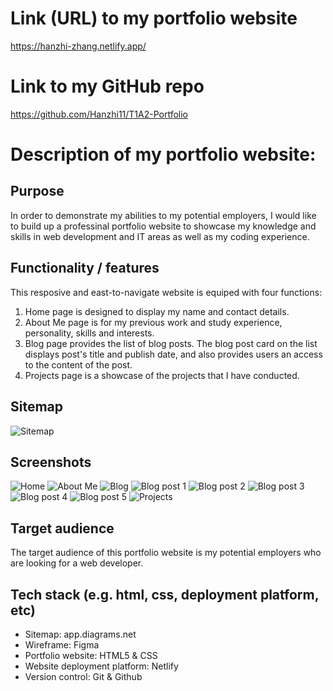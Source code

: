 # Link (URL) to my portfolio website

https://hanzhi-zhang.netlify.app/

# Link to my GitHub repo

https://github.com/Hanzhi11/T1A2-Portfolio

# Description of my portfolio website:

## Purpose

In order to demonstrate my abilities to my potential employers, I would like to build up a professinal portfolio website to showcase my knowledge and skills in web development and IT areas as well as my coding experience.

## Functionality / features

This resposive and east-to-navigate website is equiped with four functions:

1. Home page is designed to display my name and contact details.
2. About Me page is for my previous work and study experience, personality, skills and interests.
3. Blog page provides the list of blog posts. The blog post card on the list displays post's title and publish date, and also provides users an access to the content of the post.
4. Projects page is a showcase of the projects that I have conducted.
## Sitemap

![Sitemap](docs/Sitemap/Sitemap.png)

## Screenshots

![Home](docs/Screenshots/home/Combined.png)
![About Me](docs/Screenshots/about_me/Combined.png)
![Blog](docs/Screenshots/blog/Combined.png)
![Blog post 1](docs/Screenshots/blog/blog%20post/blog1/Combined.png)
![Blog post 2](docs/Screenshots/blog/blog%20post/blog2/Combined.png)
![Blog post 3](docs/Screenshots/blog/blog%20post/blog3/Combined.png)
![Blog post 4](docs/Screenshots/blog/blog%20post/blog4/Combined.png)
![Blog post 5](docs/Screenshots/blog/blog%20post/blog5/Combined.png)
![Projects](docs/Screenshots/projects/Combined.png)



## Target audience

The target audience of this portfolio website is my potential employers who are looking for a web developer.

## Tech stack (e.g. html, css, deployment platform, etc)

- Sitemap: app.diagrams.net
- Wireframe: Figma
- Portfolio website: HTML5 & CSS
- Website deployment platform: Netlify
- Version control: Git & Github